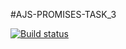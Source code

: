 #AJS-PROMISES-TASK_3

[![Build status](https://ci.appveyor.com/api/projects/status/kxluafpvw283ofvi?svg=true)](https://ci.appveyor.com/project/JohnnyStorm19/ajs-promises-task-3)






